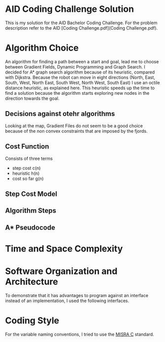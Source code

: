 # AID Coding Challenge Solution

This is my solution for the AID Bachelor Coding Challenge. For the problem description refer to the AID [Coding Challenge.pdf](Coding Challenge.pdf).

# Algorithm Choice

An algorithm for finding a path between a start and goal, lead me to choose between Gradient Fields, Dynamic Programming and Graph Search. I decided for A* graph search algorithm because of its heuristic, compared with Dijkstra. Because the robot can move in eight directions (North, East, South, West, North East, South West, North West, South East) I use an octile distance heuristic, as explained here. This heuristic speeds up the time to find a solution because the algorithm starts exploring new nodes in the direction towards the goal.

## Decisions against otehr algorithms

Looking at the map, Gradient Files do not seem to be a good choice because of the non convex constraints that are imposed by the fjords. 

## Cost Function

Consists of three terms

- step cost c(n)
- heuristic h(n)
- cost so far g(n)

## Step Cost Model


## Algorithm Steps

## A* Pseudocode



# Time and Space Complexity


# Software Organization and Architecture


To demonstrate that it has advantages to program against an interface instead of an implementation, I used the following interfaces.




# Coding Style

For the variable naming conventions, I tried to use the [MISRA C](https://en.wikipedia.org/wiki/MISRA_C) standard. 
